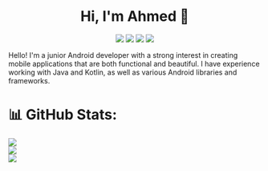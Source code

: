 <h1 align="center">Hi, I'm Ahmed 👋</h1>
<p align="center">
    <a href="https://twitter.com/AhmedKhalifa_14"><img src="https://img.shields.io/badge/twitter-%231FA1F1?style=flat&logo=twitter&logoColor=white"/></a>
    <a href="https://www.linkedin.com/in/ahmed-khalifa-23555919a"><img src="https://img.shields.io/badge/linkedin-%230177B5?style=flat&logo=linkedin&logoColor=white"/></a>
    <a href="https://www.instagram.com/ahmedkhalifa_14/"><img src="https://img.shields.io/badge/instagram-%23E4415F?style=flat&logo=instagram&logoColor=white"/></a>
        <a href="https://www.facebook.com/profile.php?id=100035688339880"><img src="https://img.shields.io/badge/facebook-%231877F2?style=flat&logo=facebook&logoColor=white"/></a>
  </p>
Hello! I'm a junior Android developer with a strong interest in creating mobile applications that are both functional and beautiful. I have experience working with Java and Kotlin, as well as various Android libraries and frameworks.

# 📊 GitHub Stats:
![](https://github-readme-stats.vercel.app/api?username=ahmedkhalifa14&theme=dark&hide_border=true&include_all_commits=false&count_private=true)<br/>
![](https://github-readme-streak-stats.herokuapp.com/?user=ahmedkhalifa14&theme=dark&hide_border=true)<br/>
![](https://github-readme-stats.vercel.app/api/top-langs/?username=ahmedkhalifa14&theme=dark&hide_border=true&include_all_commits=false&count_private=true&layout=compact)

<!--
**ahmedkhalifa14/ahmedkhalifa14** is a ✨ _special_ ✨ repository because its `README.md` (this file) appears on your GitHub profile.

Here are some ideas to get you started:

- 🔭 I’m currently working on ...
- 🌱 I’m currently learning ...
- 👯 I’m looking to collaborate on ...
- 🤔 I’m looking for help with ...
- 💬 Ask me about ...
- 📫 How to reach me: ...
- 😄 Pronouns: ...
- ⚡ Fun fact: ...
-->
